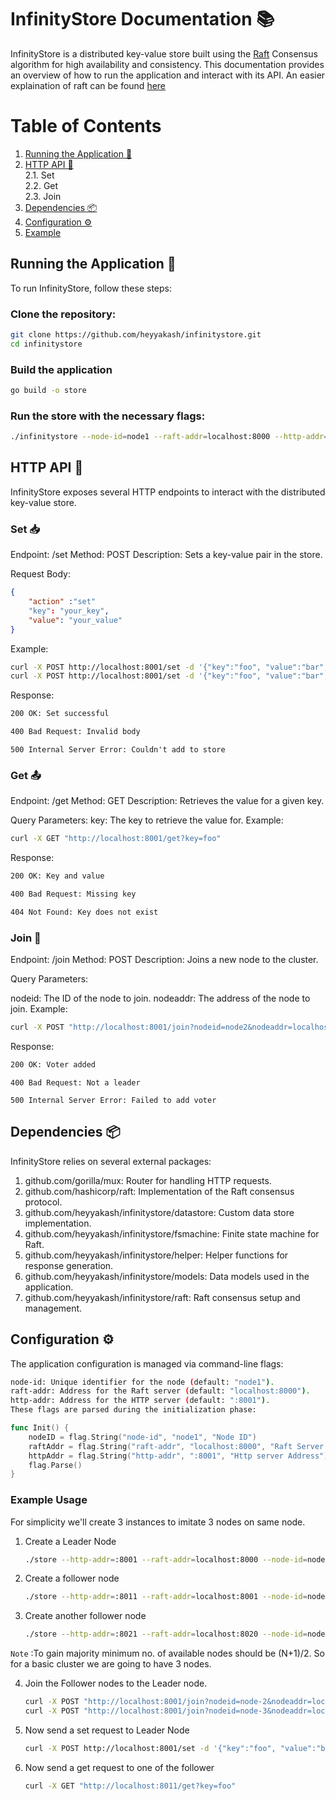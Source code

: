# InfinityStore Documentation 📚
InfinityStore is a distributed key-value store built using the [Raft](https://developer.hashicorp.com/consul/docs/architecture/consensus) Consensus algorithm for high availability and consistency. This documentation provides an overview of how to run the application and interact with its API.
An easier explaination of raft can be found [here](https://yusufs.medium.com/creating-distributed-kv-database-by-implementing-raft-consensus-using-golang-d0884eef2e28)

# Table of Contents
1. [Running the Application 🚀](#running)
2. [HTTP API 📡](#http) <br/>
    2.1. Set    <br />
    2.2. Get <br/>
    2.3. Join
3. [Dependencies 📦](#dependencies)
4. [Configuration ⚙️](#config)
5. [Example](#example)

## Running the Application 🚀 <a name="running"><a/>
To run InfinityStore, follow these steps:

### Clone the repository:

```sh
git clone https://github.com/heyyakash/infinitystore.git
cd infinitystore
```

### Build the application
```sh
go build -o store
```

### Run the store with the necessary flags:

```sh
./infinitystore --node-id=node1 --raft-addr=localhost:8000 --http-addr=:8001
```

## HTTP API 📡 <a name="http"><a/>
InfinityStore exposes several HTTP endpoints to interact with the distributed key-value store.

### Set 📥
Endpoint: /set
Method: POST
Description: Sets a key-value pair in the store.

Request Body:

```json
{
    "action" :"set"
    "key": "your_key",
    "value": "your_value"
}
```
Example:

```sh
curl -X POST http://localhost:8001/set -d '{"key":"foo", "value":"bar","action":"set"}'
curl -X POST http://localhost:8001/set -d '{"key":"foo", "value":"bar","action":"delete"}'
```

Response:
```sh
200 OK: Set successful
```
```sh
400 Bad Request: Invalid body
```
```ssh
500 Internal Server Error: Couldn't add to store
```

### Get 📤
Endpoint: /get
Method: GET
Description: Retrieves the value for a given key.

Query Parameters:
key: The key to retrieve the value for.
Example:

```sh
curl -X GET "http://localhost:8001/get?key=foo"
```
Response:
```sh
200 OK: Key and value
```
```sh
400 Bad Request: Missing key
```
```sh
404 Not Found: Key does not exist
```

### Join 🤝
Endpoint: /join
Method: POST
Description: Joins a new node to the cluster.

Query Parameters:

nodeid: The ID of the node to join.
nodeaddr: The address of the node to join.
Example:

```sh
curl -X POST "http://localhost:8001/join?nodeid=node2&nodeaddr=localhost:8002"
```
Response:
```sh
200 OK: Voter added
```
```ssh
400 Bad Request: Not a leader
```
```ssh
500 Internal Server Error: Failed to add voter
```

## Dependencies 📦 <a name="dependencies"><a/>
InfinityStore relies on several external packages:

1. github.com/gorilla/mux: Router for handling HTTP requests.
2. github.com/hashicorp/raft: Implementation of the Raft consensus protocol.
3. github.com/heyyakash/infinitystore/datastore: Custom data store implementation.
4. github.com/heyyakash/infinitystore/fsmachine: Finite state machine for Raft.
5. github.com/heyyakash/infinitystore/helper: Helper functions for response generation.
6. github.com/heyyakash/infinitystore/models: Data models used in the application.
7. github.com/heyyakash/infinitystore/raft: Raft consensus setup and management.

## Configuration ⚙️ <a name="config"><a/>
The application configuration is managed via command-line flags:

```sh
node-id: Unique identifier for the node (default: "node1").
raft-addr: Address for the Raft server (default: "localhost:8000").
http-addr: Address for the HTTP server (default: ":8001").
These flags are parsed during the initialization phase:
```

```go
func Init() {
    nodeID = flag.String("node-id", "node1", "Node ID")
    raftAddr = flag.String("raft-addr", "localhost:8000", "Raft Server Address")
    httpAddr = flag.String("http-addr", ":8001", "Http server Address")
    flag.Parse()
}
```

### Example Usage <a name="example"><a/>
For simplicity we'll create 3 instances to imitate 3 nodes on same node.
1. Create a Leader Node
   ```sh
   ./store --http-addr=:8001 --raft-addr=localhost:8000 --node-id=node-1
   ```
2. Create a follower node
   ```sh
   ./store --http-addr=:8011 --raft-addr=localhost:8001 --node-id=node-2
   ```
3. Create another follower node
   ```sh
   ./store --http-addr=:8021 --raft-addr=localhost:8020 --node-id=node-3
   ```
```Note``` :To gain majority minimum no. of available nodes should be (N+1)/2. So for a basic cluster we are going to have 3 nodes.

4. Join the Follower nodes to the Leader node.
    ```sh
    curl -X POST "http://localhost:8001/join?nodeid=node-2&nodeaddr=localhost:8010"
    curl -X POST "http://localhost:8001/join?nodeid=node-3&nodeaddr=localhost:8020"
    ```
5. Now send a set request to Leader Node
    ```sh
    curl -X POST http://localhost:8001/set -d '{"key":"foo", "value":"bar","action":"set"}'
    ```
6. Now send a get request to one of the follower 
    ```sh
    curl -X GET "http://localhost:8011/get?key=foo"
    ```











